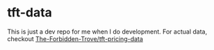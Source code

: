 # tft-data

This is just a dev repo for me when I do development. For actual data, checkout [The-Forbidden-Trove/tft-pricing-data](https://github.com/The-Forbidden-Trove/tft-pricing-data)
